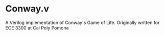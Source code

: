 # Conway.v
A Verilog implementation of Conway's Game of Life. Originally written for ECE 3300 at Cal Poly Pomona
